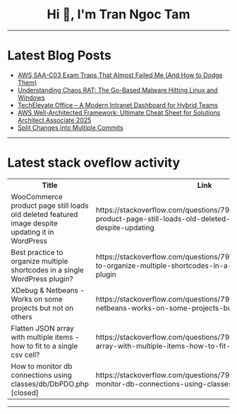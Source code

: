 <h1 align="center">Hi 👋, I'm Tran Ngoc Tam</h1>

---

# Latest Blog Posts 
<!-- BLOG-POST-LIST:START -->
- [AWS SAA-C03 Exam Traps That Almost Failed Me &lpar;And How to Dodge Them&rpar;](https://dev.to/nageshrajcodes/aws-saa-c03-exam-traps-that-almost-failed-me-and-how-to-dodge-them-45if)
- [Understanding Chaos RAT: The Go-Based Malware Hitting Linux and Windows](https://dev.to/fus0g/understanding-chaos-rat-the-go-based-malware-hitting-linux-and-windows-b86)
- [TechElevate Office – A Modern Intranet Dashboard for Hybrid Teams](https://dev.to/aishika3/techelevate-office-a-modern-intranet-dashboard-for-hybrid-teams-4j24)
- [AWS Well-Architected Framework: Ultimate Cheat Sheet for Solutions Architect Associate 2025](https://dev.to/nageshrajcodes/aws-well-architected-framework-ultimate-cheat-sheet-for-solutions-architect-associate-2025-lhm)
- [Split Changes into Multiple Commits](https://dev.to/bphogan/split-changes-into-multiple-commits-4pmi)
<!-- BLOG-POST-LIST:END -->

---

# Latest stack oveflow activity
<table>
  <tr><th>Title</th><th>Link</th></tr>
  <!-- STACKOVERFLOW:START --><tr><td>WooCommerce product page still loads old deleted featured image despite updating it in WordPress</td><td>https://stackoverflow.com/questions/79708178/woocommerce-product-page-still-loads-old-deleted-featured-image-despite-updating</td></tr><tr><td>Best practice to organize multiple shortcodes in a single WordPress plugin?</td><td>https://stackoverflow.com/questions/79708134/best-practice-to-organize-multiple-shortcodes-in-a-single-wordpress-plugin</td></tr><tr><td>XDebug &amp; Netbeans - Works on some projects but not on others</td><td>https://stackoverflow.com/questions/79707639/xdebug-netbeans-works-on-some-projects-but-not-on-others</td></tr><tr><td>Flatten JSON array with multiple items - how to fit to a single csv cell?</td><td>https://stackoverflow.com/questions/79707593/flatten-json-array-with-multiple-items-how-to-fit-to-a-single-csv-cell</td></tr><tr><td>How to monitor db connections using classes/db/DbPDO.php [closed]</td><td>https://stackoverflow.com/questions/79707505/how-to-monitor-db-connections-using-classes-db-dbpdo-php</td></tr><!-- STACKOVERFLOW:END -->
</table>

---



